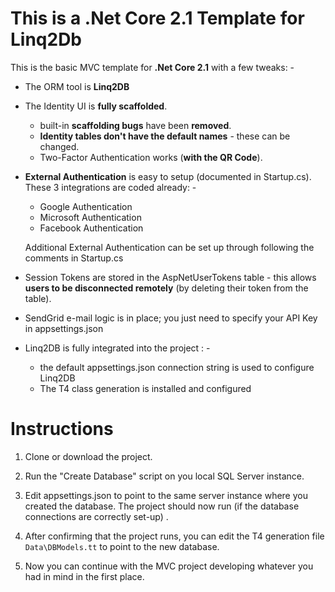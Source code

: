 # This is a .Net Core 2.1 Template for Linq2Db

This is the basic MVC template for **.Net Core 2.1** with a few tweaks: -

 - The ORM tool is **Linq2DB**
 - The Identity UI is **fully scaffolded**.
	 - built-in **scaffolding bugs** have been **removed**.
	 - **Identity tables don't have the default names** - these can be changed.
	 - Two-Factor Authentication works (**with the QR Code**).
 - **External Authentication** is easy to setup (documented in Startup.cs). These 3 integrations are coded already: -
	 - Google Authentication
	 - Microsoft Authentication
	 - Facebook Authentication
 
	 Additional External Authentication can be set up through following the comments in Startup.cs
 - Session Tokens are stored in the AspNetUserTokens table - this allows **users to be disconnected remotely** (by deleting their token from the table).
 - SendGrid e-mail logic is in place; you just need to specify your API Key in appsettings.json
 - Linq2DB is fully integrated into the project : -
	 - the default appsettings.json connection string is used to configure Linq2DB
	 - The T4 class generation is installed and configured

# Instructions

 1. Clone or download the project.
 2. Run the "Create Database" script on you local SQL Server instance.
 3. Edit appsettings.json to point to the same server instance where you created the database.
 The project should now run (if the database connections are correctly set-up) .
 
 4. After confirming that the project runs, you can edit the T4 generation file `Data\DBModels.tt` to point to the new database.
 5. Now you can continue with the MVC project developing whatever you had in mind in the first place.
